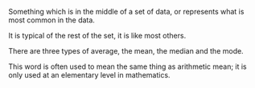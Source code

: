 Something which is in the middle of a set of data, or represents what is
most common in the data.

It is typical of the rest of the set, it is like most others.

There are three types of average, the mean, the median and the mode.

This word is often used to mean the same thing as arithmetic mean; it is
only used at an elementary level in mathematics.
